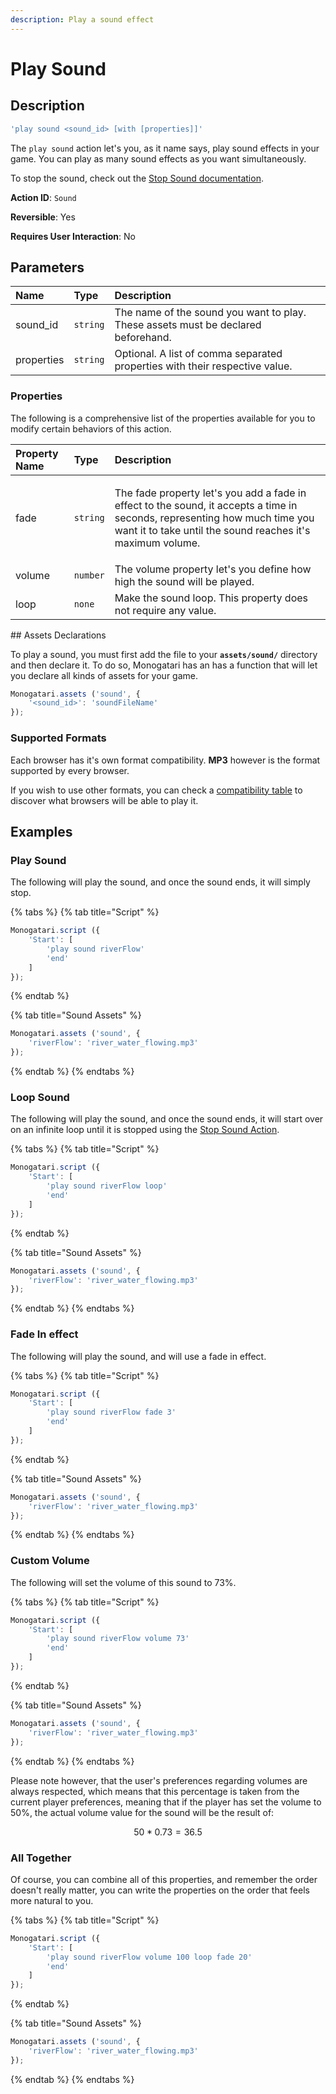 ```yaml
---
description: Play a sound effect
---
```


# Play Sound

## Description

```javascript
'play sound <sound_id> [with [properties]]'
```

The `play sound` action let's you, as it name says, play sound effects in your game. You can play as many sound effects as you want simultaneously.

To stop the sound, check out the [Stop Sound documentation](stop-sound.md).

**Action ID**: `Sound`

**Reversible**: Yes

**Requires User Interaction**: No

## Parameters

| Name | Type | Description |
| :--- | :--- | :--- |
| sound\_id | `string` | The name of the sound you want to play. These assets must be declared beforehand. |
| properties | `string` | Optional. A list of comma separated properties with their respective value. |

### Properties

The following is a comprehensive list of the properties available for you to modify certain behaviors of this action.

<table>
  <thead>
    <tr>
      <th style="text-align:left">Property Name</th>
      <th style="text-align:left">Type</th>
      <th style="text-align:left">Description</th>
    </tr>
  </thead>
  <tbody>
    <tr>
      <td style="text-align:left">fade</td>
      <td style="text-align:left"><code>string</code>
      </td>
      <td style="text-align:left">
        <p>The fade property let's you add a fade in effect to the sound, it accepts
          a time in seconds, representing how much time you want it to take until
          the sound reaches it's maximum volume.</p>
        <p></p>
      </td>
    </tr>
    <tr>
      <td style="text-align:left">volume</td>
      <td style="text-align:left"><code>number</code>
      </td>
      <td style="text-align:left">The volume property let's you define how high the sound will be played.</td>
    </tr>
    <tr>
      <td style="text-align:left">loop</td>
      <td style="text-align:left"><code>none</code>
      </td>
      <td style="text-align:left">Make the sound loop. This property does not require any value.</td>
    </tr>
  </tbody>
</table>## Assets Declarations

To play a sound, you must first add the file to your **`assets/sound/`** directory and then declare it. To do so, Monogatari has an  has a function that will let you declare all kinds of assets for your game.

```javascript
Monogatari.assets ('sound', {
    '<sound_id>': 'soundFileName'
});
```

### Supported Formats

Each browser has it's own format compatibility. **MP3** however is the format supported by every browser. 

If you wish to use other formats, you can check a [compatibility table](https://developer.mozilla.org/en-US/docs/Web/HTML/Supported_media_formats#Browser_compatibility) to discover what browsers will be able to play it.

## Examples

### Play Sound

The following will play the sound, and once the sound ends, it will simply stop.

{% tabs %}
{% tab title="Script" %}
```javascript
Monogatari.script ({
    'Start': [
        'play sound riverFlow'
        'end'
    ]
});
```
{% endtab %}

{% tab title="Sound Assets" %}
```javascript
Monogatari.assets ('sound', {
    'riverFlow': 'river_water_flowing.mp3'
});
```
{% endtab %}
{% endtabs %}

### Loop Sound

The following will play the sound, and once the sound ends, it will start over on an infinite loop until it is stopped using the [Stop Sound Action](stop-sound.md).

{% tabs %}
{% tab title="Script" %}
```javascript
Monogatari.script ({
    'Start': [
        'play sound riverFlow loop'
        'end'
    ]
});
```
{% endtab %}

{% tab title="Sound Assets" %}
```javascript
Monogatari.assets ('sound', {
    'riverFlow': 'river_water_flowing.mp3'
});
```
{% endtab %}
{% endtabs %}

### Fade In effect

The following will play the sound, and will use a fade in effect.

{% tabs %}
{% tab title="Script" %}
```javascript
Monogatari.script ({
    'Start': [
        'play sound riverFlow fade 3'
        'end'
    ]
});
```
{% endtab %}

{% tab title="Sound Assets" %}
```javascript
Monogatari.assets ('sound', {
    'riverFlow': 'river_water_flowing.mp3'
});
```
{% endtab %}
{% endtabs %}

### Custom Volume

The following will set the volume of this sound to 73%. 

{% tabs %}
{% tab title="Script" %}
```javascript
Monogatari.script ({
    'Start': [
        'play sound riverFlow volume 73'
        'end'
    ]
});
```
{% endtab %}

{% tab title="Sound Assets" %}
```javascript
Monogatari.assets ('sound', {
    'riverFlow': 'river_water_flowing.mp3'
});
```
{% endtab %}
{% endtabs %}

Please note however, that the user's preferences regarding volumes are always respected, which means that this percentage is taken from the current player preferences, meaning that if the player has set the volume to 50%, the actual volume value for the sound will be the result of:

$$
50 * 0.73 = 36.5%
$$

### All Together

Of course, you can combine all of this properties, and remember the order doesn't really matter, you can write the properties on the order that feels more natural to you.

{% tabs %}
{% tab title="Script" %}
```javascript
Monogatari.script ({
    'Start': [
        'play sound riverFlow volume 100 loop fade 20'
        'end'
    ]
});
```
{% endtab %}

{% tab title="Sound Assets" %}
```javascript
Monogatari.assets ('sound', {
    'riverFlow': 'river_water_flowing.mp3'
});
```
{% endtab %}
{% endtabs %}

